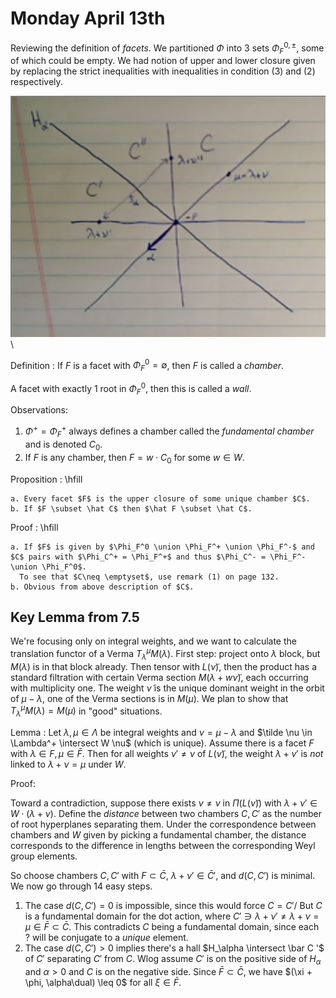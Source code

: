 # Monday April 13th

Reviewing the definition of *facets*.
We partitioned $\Phi$ into 3 sets $\Phi_F^{0, \pm}$, some of which could be empty.
We had notion of upper and lower closure given by replacing the strict inequalities with inequalities in condition (3) and (2) respectively.

![](figures/image_2020-04-13-09-07-07.png)\

Definition
: If $F$ is a facet with $\Phi_F^0=\emptyset$, then $F$ is called a *chamber*.

A facet with exactly 1 root in $\Phi_F^0$, then this is called a *wall*.

Observations:

1. $\Phi^+ = \Phi_F^+$ always defines a chamber called the *fundamental chamber* and is denoted $C_0$.
2. If $F$ is any chamber, then $F = w\cdot C_0$ for some $w\in W$.

Proposition
:   \hfill
    
    a. Every facet $F$ is the upper closure of some unique chamber $C$.
    b. If $F \subset \hat C$ then $\hat F \subset \hat C$.

Proof
:   \hfill

    a. If $F$ is given by $\Phi_F^0 \union \Phi_F^+ \union \Phi_F^-$ and $C$ pairs with $\Phi_C^+ = \Phi_F^+$ and thus $\Phi_C^- = \Phi_F^- \union \Phi_F^0$.
      To see that $C\neq \emptyset$, use remark (1) on page 132.
    b. Obvious from above description of $C$.

## Key Lemma from 7.5

We're focusing only on integral weights, and we want to calculate the translation functor of a Verma $T_\lambda^\mu M(\lambda)$.
First step: project onto $\lambda$ block, but $M(\lambda)$ is in that block already.
Then tensor with $L(\tilde \nu)$, then the product has a standard filtration with certain Verma section $M(\lambda + w\tilde \nu)$, each occurring with multiplicity one.
The weight $\tilde \nu$ is the unique dominant weight in the orbit of $\mu - \lambda$, one of the Verma sections is in $M(\mu)$.
We plan to show that $T_\lambda^\mu M(\lambda) = M(\mu)$ in "good" situations.

Lemma
:   Let $\lambda, \mu \in \Lambda$ be integral weights and $\nu = \mu - \lambda$ and $\tilde \nu \in \Lambda^+ \intersect W \nu$ (which is unique).
    Assume there is a facet $F$ with $\lambda \in F, \mu \in \bar F$.
    Then for all weights $\nu' \neq \nu$ of $L(\tilde\nu)$, the weight $\lambda + \nu'$ is *not* linked to $\lambda + \nu = \mu$ under $W$.

Proof:

Toward a contradiction, suppose there exists $\nu \neq \nu$ in $\Pi(L(\tilde \nu))$ with $\lambda + \nu' \in W\cdot (\lambda + \nu)$.
Define the *distance* between two chambers $C, C'$ as the number of root hyperplanes separating them.
Under the correspondence between chambers and $W$ given by picking a fundamental chamber, the distance corresponds to the difference in lengths between the corresponding Weyl group elements.

So choose chambers $C, C'$ with $F \subset \bar C$, $\lambda + \nu' \in \bar C'$, and $d(C, C')$ is minimal.
We now go through 14 easy steps.

1. The case $d(C, C') = 0$ is impossible, since this would force $C =C'$/
    But $C$ is a fundamental domain for the dot action, where $C' \ni \lambda + \nu' \neq \lambda + \nu = \mu \in \bar F \subset \bar C$.
    This contradicts $C$ being a fundamental domain, since each ? will be conjugate to a *unique* element.
2. The case $d(C, C') > 0$ implies there's a hall $H_\alpha \intersect \bar C '$ of $C'$ separating $C'$ from $C$.
    Wlog assume $C'$ is on the positive side of $H_\alpha$ and $\alpha > 0$ and $C$ is on the negative side.
    Since $\bar F \subset \bar C$, we have $(\xi + \phi, \alpha\dual) \leq 0$ for all $\xi \in \bar F$.

